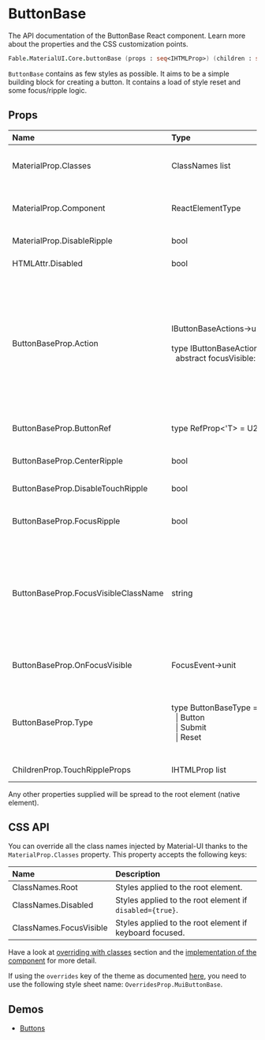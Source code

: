 # ButtonBase

<p class="description">The API documentation of the ButtonBase React component. Learn more about the properties and the CSS customization points.</p>

```fsharp
Fable.MaterialUI.Core.buttonBase (props : seq<IHTMLProp>) (children : seq<ReactElement>) : ReactElement
```

`ButtonBase` contains as few styles as possible.
It aims to be a simple building block for creating a button.
It contains a load of style reset and some focus/ripple logic.

## Props

| Name | Type | Default | Description |
|:-----|:-----|:--------|:------------|
| <span class="prop-name">MaterialProp.Classes</span> | <span class="prop-type">ClassNames list</span> |   | Override or extend the styles applied to the component.  See CSS API below for more details.  |
| <span class="prop-name">MaterialProp.Component</span> | <span class="prop-type">ReactElementType</span> | <span class="prop-default">"button"</span> | The component used for the root node. Either a string to use a DOM element or a component. |
| <span class="prop-name">MaterialProp.DisableRipple</span> | <span class="prop-type">bool</span> | <span class="prop-default">false</span> | If `true`, the ripple effect will be disabled. |
| <span class="prop-name">HTMLAttr.Disabled</span> | <span class="prop-type">bool</span> |   | If `true`, the base button will be disabled. |
| <span class="prop-name">ButtonBaseProp.Action</span> | <span class="prop-type">IButtonBaseActions->unit<br><br>type&nbsp;IButtonBaseActions&nbsp;=<br>&nbsp;&nbsp;abstract&nbsp;focusVisible:&nbsp;unit&nbsp;&#8209;&gt;&nbsp;bool</span> |   | Callback fired when the component mounts. This is useful when you want to trigger an action programmatically. It currently only supports `focusVisible()` action.<br><br>**Signature:**<br>`(actions:IButtonBaseActions)->unit`<br>*actions:* This object contains all possible actions that can be triggered programmatically. |
| <span class="prop-name">ButtonBaseProp.ButtonRef</span> | <span class="prop-type">type&nbsp;RefProp&lt;'T>&nbsp;=&nbsp;U2&lt;IRefValue&lt;'T>,&nbsp;(ReactElement&#8209;>unit)></span> |   | Use that property to pass a ref callback to the native button component. |
| <span class="prop-name">ButtonBaseProp.CenterRipple</span> | <span class="prop-type">bool</span> | <span class="prop-default">false</span> | If `true`, the ripples will be centered. They won't start at the cursor interaction position. |
| <span class="prop-name">ButtonBaseProp.DisableTouchRipple</span> | <span class="prop-type">bool</span> | <span class="prop-default">false</span> | If `true`, the touch ripple effect will be disabled. |
| <span class="prop-name">ButtonBaseProp.FocusRipple</span> | <span class="prop-type">bool</span> | <span class="prop-default">false</span> | If `true`, the base button will have a keyboard focus ripple. `disableRipple` must also be `false`. |
| <span class="prop-name">ButtonBaseProp.FocusVisibleClassName</span> | <span class="prop-type">string</span> |   | This property can help a person know which element has the keyboard focus. The class name will be applied when the element gain the focus through a keyboard interaction. It's a polyfill for the [CSS :focus-visible feature](https://drafts.csswg.org/selectors-4/#the-focus-visible-pseudo). The rational for using this feature [is explain here](https://github.com/WICG/focus-visible/blob/master/explainer.md). |
| <span class="prop-name">ButtonBaseProp.OnFocusVisible</span> | <span class="prop-type">FocusEvent->unit</span> |   | Callback fired when the component is focused with a keyboard. We trigger a `onFocus` callback too. |
| <span class="prop-name">ButtonBaseProp.Type</span> | <span class="prop-type">type&nbsp;ButtonBaseType&nbsp;=<br>&nbsp;&nbsp;&#124;&nbsp;Button<br>&nbsp;&nbsp;&#124;&nbsp;Submit<br>&nbsp;&nbsp;&#124;&nbsp;Reset<br></span> | <span class="prop-default">ButtonBaseType.Button</span> | Used to control the button's purpose. This property passes the value to the `type` attribute of the native button component. Valid property values include `button`, `submit`, and `reset`. |
| <span class="prop-name">ChildrenProp.TouchRippleProps</span> | <span class="prop-type">IHTMLProp list</span> |   | Properties applied to the `TouchRipple` element. |

Any other properties supplied will be spread to the root element (native element).

## CSS API

You can override all the class names injected by Material-UI thanks to the `MaterialProp.Classes` property.
This property accepts the following keys:


| Name | Description |
|:-----|:------------|
| <span class="prop-name">ClassNames.Root</span> | Styles applied to the root element.
| <span class="prop-name">ClassNames.Disabled</span> | Styles applied to the root element if `disabled={true}`.
| <span class="prop-name">ClassNames.FocusVisible</span> | Styles applied to the root element if keyboard focused.

Have a look at [overriding with classes](#/customization/overrides) section
and the [implementation of the component](https://github.com/mui-org/material-ui/tree/master/packages/material-ui/src/ButtonBase/ButtonBase.js)
for more detail.

If using the `overrides` key of the theme as documented
[here](#/customization/themes),
you need to use the following style sheet name: `OverridesProp.MuiButtonBase`.

## Demos

- [Buttons](#/demos/buttons/)

